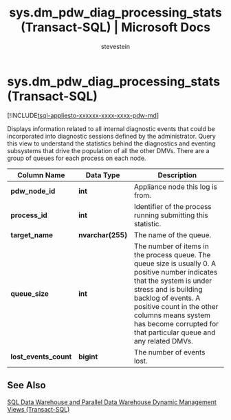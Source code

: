 ﻿---
title: "sys.dm_pdw_diag_processing_stats (Transact-SQL) | Microsoft Docs"
ms.custom: ""
ms.date: "03/07/2017"
ms.prod: sql
ms.prod_service: "pdw"
ms.reviewer: ""
ms.suite: "sql"
ms.technology: system-objects
ms.tgt_pltfrm: ""
ms.topic: "language-reference"
dev_langs: 
  - "TSQL"
ms.assetid: df659c55-4f63-45f8-8afe-ce300031bc5b
caps.latest.revision: 7
author: stevestein
ms.author: sstein
manager: craigg
monikerRange: ">= aps-pdw-2016 || = sqlallproducts-allversions"
---
# sys.dm_pdw_diag_processing_stats (Transact-SQL)
[!INCLUDE[tsql-appliesto-xxxxxx-xxxx-xxxx-pdw-md](../../includes/tsql-appliesto-xxxxxx-xxxx-xxxx-pdw-md.md)]

  Displays information related to all internal diagnostic events that could be incorporated into diagnostic sessions defined by the administrator. Query this view to understand the statistics behind the diagnostics and eventing subsystems that drive the population of all the other DMVs. There are a group of queues for each process on each node.  
  
|Column Name|Data Type|Description|  
|-----------------|---------------|-----------------|  
|**pdw_node_id**|**int**|Appliance node this log is from.|  
|**process_id**|**int**|Identifier of the process running submitting this statistic.|  
|**target_name**|**nvarchar(255)**|The name of the queue.|  
|**queue_size**|**int**|The number of items in the process queue. The queue size is usually 0. A positive number indicates that the system is under stress and is building backlog of events. A positive count in the other columns means system has become corrupted for that particular queue and any related DMVs.|  
|**lost_events_count**|**bigint**|The number of events lost.|  
  
## See Also  
 [SQL Data Warehouse and Parallel Data Warehouse Dynamic Management Views &#40;Transact-SQL&#41;](../../relational-databases/system-dynamic-management-views/sql-and-parallel-data-warehouse-dynamic-management-views.md)  
  
  
